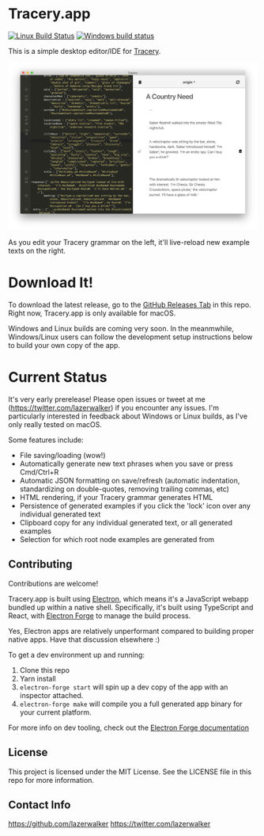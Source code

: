 # Tracery.app

[![Linux Build Status](https://travis-ci.org/lazerwalker/tracery-dot-app.svg?branch=master)](https://travis-ci.org/lazerwalker/tracery-dot-app)
[![Windows build status](https://ci.appveyor.com/api/projects/status/github/lazerwalker/tracery-dot-app?svg=true)](https://ci.appveyor.com/api/projects/status/github/lazerwalker/tracery-dot-app?svg=true)

This is a simple desktop editor/IDE for [Tracery](https://github.com/galaxykate/tracery).

![The app](screenshot.png)

As you edit your Tracery grammar on the left, it'll live-reload new example texts on the right. 

# Download It!

To download the latest release, go to the [GitHub Releases Tab](https://github.com/lazerwalker/tracery-dot-app/releases) in this repo. Right now, Tracery.app is only available for macOS.

Windows and Linux builds are coming very soon. In the meanmwhile, Windows/Linux users can follow the development setup instructions below to build your own copy of the app.

# Current Status

It's very early prerelease! Please open issues or tweet at me (https://twitter.com/lazerwalker) if you encounter any issues. I'm particularly interested in feedback about Windows or Linux builds, as I've only really tested on macOS.

Some features include:

* File saving/loading (wow!)
* Automatically generate new text phrases when you save or press Cmd/Ctrl+R
* Automatic JSON formatting on save/refresh (automatic indentation, standardizing on double-quotes, removing trailing commas, etc)
* HTML rendering, if your Tracery grammar generates HTML
* Persistence of generated examples if you click the 'lock' icon over any individual generated text 
* Clipboard copy for any individual generated text, or all generated examples
* Selection for which root node examples are generated from


## Contributing

Contributions are welcome! 

Tracery.app is built using [Electron](http://github.com/electron/electron), which means it's a JavaScript webapp bundled up within a native shell. Specifically, it's built using TypeScript and React, with [Electron Forge](http://electronforge.io) to manage the build process.

Yes, Electron apps are relatively unperformant compared to building proper native apps. Have that discussion elsewhere :)

To get a dev environment up and running:

1. Clone this repo
2. Yarn install
3. `electron-forge start` will spin up a dev copy of the app with an inspector attached.
4. `electron-forge make` will compile you a full generated app binary for your current platform.

For more info on dev tooling, check out the [Electron Forge documentation](http://electronforge.io)

## License

This project is licensed under the MIT License. See the LICENSE file in this repo for more information.


## Contact Info

https://github.com/lazerwalker
https://twitter.com/lazerwalker